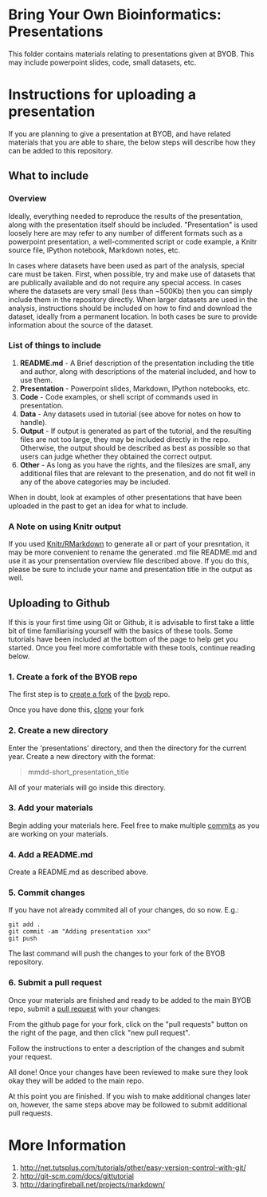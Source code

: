 Bring Your Own Bioinformatics: Presentations
=============================================

This folder contains materials relating to presentations given at BYOB. This
may include powerpoint slides, code, small datasets, etc.

Instructions for uploading a presentation
=========================================
If you are planning to give a presentation at BYOB, and have related materials
that you are able to share, the below steps will describe how they can be added
to this repository.

What to include
---------------

### Overview

Ideally, everything needed to reproduce the results of the presentation, along
with the presentation itself should be included. "Presentation" is used loosely
here are may refer to any number of different formats such as a powerpoint
presentation, a well-commented script or code example, a Knitr source file, 
IPython notebook, Markdown notes, etc.

In cases where datasets have been used as part of the analysis, special care
must be taken. First, when possible, try and make use of datasets that are
publically available and do not require any special access. In cases where the 
datasets are very small (less than ~500Kb) then you can simply include them in 
the repository directly. When larger datasets are used in the analysis, 
instructions should be included on how to find and download the dataset, 
ideally from a permanent location. In both cases be sure to provide information
about the source of the dataset.

### List of things to include

1. **README.md** - A Brief description of the presentation including the title
   and author, along with descriptions of the material included, and how to
   use them.
2. **Presentation** - Powerpoint slides, Markdown, IPython notebooks, etc.
3. **Code** - Code examples, or shell script of commands used in presentation.
4. **Data** - Any datasets used in tutorial (see above for notes on how to 
   handle).
5. **Output** - If output is generated as part of the tutorial, and the
   resulting files are not too large, they may be included directly in the
   repo. Otherwise, the output should be described as best as possible so that
   users can judge whether they obtained the correct output.
6. **Other** - As long as you have the rights, and the filesizes are small, any
   additional files that are relevant to the presenation, and do not fit well
   in any of the above categories may be included.

When in doubt, look at examples of other presentations that have been uploaded
in the past to get an idea for what to include.

### A Note on using Knitr output

If you used [Knitr/RMarkdown](http://www.rstudio.com/ide/docs/authoring/using_markdown)
to generate all or part of your presntation, it may be more convenient to 
rename the generated .md file README.md and use it as your prensentation 
overview file described above. If you do this, please be sure to include your 
name and presentation title in the output as well.

Uploading to Github
-------------------

If this is your first time using Git or Github, it is advisable to first take
a little bit of time familiarising yourself with the basics of these tools.
Some tutorials have been included at the bottom of the page to help get you
started. Once you feel more comfortable with these tools, continue reading
below.

### 1. Create a fork of the BYOB repo
The first step is to [create a fork](https://help.github.com/articles/fork-a-repo)
of the [byob](https://github.com/umd-byob/byob) repo.

Once you have done this, [clone](http://git-scm.com/book/en/Git-Basics-Getting-a-Git-Repository)
your fork 

### 2. Create a new directory

Enter the 'presentations' directory, and then the directory for the current
year. Create a new directory with the format:

> mmdd-short_presentation_title

All of your materials will go inside this directory.

### 3. Add your materials

Begin adding your materials here. Feel free to make multiple [commits](http://gitref.org/basic/)
as you are working on your materials.

### 4. Add a README.md

Create a README.md as described above.

### 5. Commit changes

If you have not already commited all of your changes, do so now. E.g.:

    git add .
    git commit -am "Adding presentation xxx"
    git push

The last command will push the changes to your fork of the BYOB repository.

### 6. Submit a pull request

Once your materials are finished and ready to be added to the main BYOB repo,
submit a [pull request](https://help.github.com/articles/using-pull-requests)
with your changes:

From the github page for your fork, click on the "pull requests" button on the
right of the page, and then click "new pull request".

Follow the instructions to enter a description of the changes and submit
your request.

All done! Once your changes have been reviewed to make sure they look okay
they will be added to the main repo.

At this point you are finished. If you wish to make additional changes later
on, however, the same steps above may be followed to submit additional pull
requests.

More Information
================
1. http://net.tutsplus.com/tutorials/other/easy-version-control-with-git/
2. http://git-scm.com/docs/gittutorial
3. http://daringfireball.net/projects/markdown/

